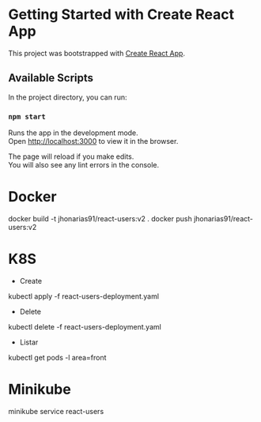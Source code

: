 # Getting Started with Create React App

This project was bootstrapped with [Create React App](https://github.com/facebook/create-react-app).

## Available Scripts

In the project directory, you can run:

### `npm start`

Runs the app in the development mode.\
Open [http://localhost:3000](http://localhost:3000) to view it in the browser.

The page will reload if you make edits.\
You will also see any lint errors in the console.

# Docker
docker build -t jhonarias91/react-users:v2 .
docker push jhonarias91/react-users:v2

# K8S

- Create

kubectl apply -f react-users-deployment.yaml

- Delete

kubectl delete -f react-users-deployment.yaml

- Listar

kubectl get pods -l area=front

# Minikube
minikube service react-users
